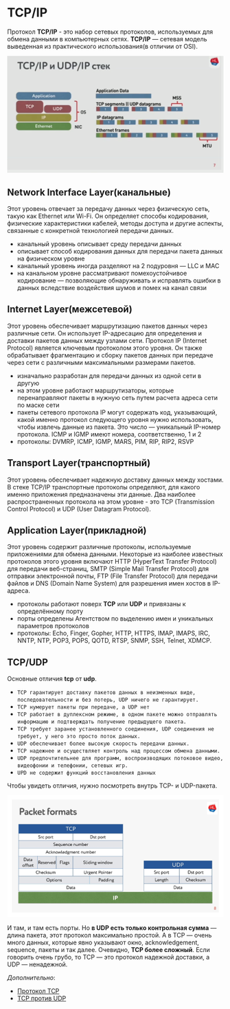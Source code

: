 # TCP/IP

Протокол **TCP/IP** - это набор сетевых протоколов, используемых для обмена данными в компьютерных сетях. **TCP/IP** — сетевая модель выведенная из практического использования(в отличии от OSI). 

![tcp-vs-udp-01](../media/network/tcp-vs-udp.png)

## Network Interface Layer(канальные)

Этот уровень отвечает за передачу данных через физическую сеть, такую как Ethernet или Wi-Fi. Он определяет способы кодирования, физические характеристики кабелей, методы доступа и другие аспекты, связанные с конкретной технологией передачи данных.

- канальный уровень описывает среду передачи данных
- описывает способ кодирования данных для передачи пакета данных на физическом уровне
- канальный уровень иногда разделяют на 2 подуровня — LLC и MAC
- на канальном уровне рассматривают помехоустойчивое кодирование — позволяющие обнаруживать и исправлять ошибки в данных вследствие воздействия шумов и помех на канал связи

## Internet Layer(межсетевой)

Этот уровень обеспечивает маршрутизацию пакетов данных через различные сети. Он использует IP-адресацию для определения и доставки пакетов данных между узлами сети. Протокол IP (Internet Protocol) является ключевым протоколом этого уровня. Он также обрабатывает фрагментацию и сборку пакетов данных при передаче через сети с различными максимальными размерами пакетов.

- изначально разработан для передачи данных из одной сети в другую
- на этом уровне работают маршрутизаторы, которые перенаправляют пакеты в нужную сеть путем расчета адреса сети по маске сети
- пакеты сетевого протокола IP могут содержать код, указывающий, какой именно протокол следующего уровня нужно использовать, чтобы извлечь данные из пакета. Это число — уникальный IP-номер протокола. ICMP и IGMP имеют номера, соответственно, 1 и 2
- протоколы:  DVMRP, ICMP, IGMP, MARS, PIM, RIP, RIP2, RSVP

## Transport Layer(транспортный)

Этот уровень обеспечивает надежную доставку данных между хостами. В стеке TCP/IP транспортные протоколы определяют, для какого именно приложения предназначены эти данные. Два наиболее распространенных протокола на этом уровне - это TCP (Transmission Control Protocol) и UDP (User Datagram Protocol). 

## Application Layer(прикладной)

Этот уровень содержит различные протоколы, используемые приложениями для обмена данными. Некоторые из наиболее известных протоколов этого уровня включают HTTP (HyperText Transfer Protocol) для передачи веб-страниц, SMTP (Simple Mail Transfer Protocol) для отправки электронной почты, FTP (File Transfer Protocol) для передачи файлов и DNS (Domain Name System) для разрешения имен хостов в IP-адреса.

- протоколы работают поверх **TCP** или **UDP** и привязаны к определённому порту
- порты определены Агентством по выделению имен и уникальных параметров протоколов
- протоколы: Echo, Finger, Gopher, HTTP, HTTPS, IMAP, IMAPS, IRC, NNTP, NTP, POP3, POPS, QOTD, RTSP, SNMP, SSH, Telnet, XDMCP.

## TCP/UDP

Основные отличия **tcp** от **udp**.

- `TCP гарантирует доставку пакетов данных в неизменных виде, последовательности и без потерь, UDP ничего не гарантирует.`
- `TCP нумерует пакеты при передаче, а UDP нет`
- `TCP работает в дуплексном режиме, в одном пакете можно отправлять информацию и подтверждать получение предыдущего пакета.`
- `TCP требует заранее установленного соединения, UDP соединения не требует, у него это просто поток данных.`
- `UDP обеспечивает более высокую скорость передачи данных.`
- `TCP надежнее и осуществляет контроль над процессом обмена данными.`
- `UDP предпочтительнее для программ, воспроизводящих потоковое видео, видеофонии и телефонии, сетевых игр.`
- `UPD не содержит функций восстановления данных`

Чтобы увидеть отличия, нужно посмотреть внутрь TCP- и UDP-пакета.

![TCP vs UDP Formats](../media/network/tcp_udp_format.jpeg)

И там, и там есть порты. Но **в UDP есть только контрольная сумма** — длина пакета, этот протокол максимально простой. А
в TCP — очень много данных, которые явно указывают окно, acknowledgement, sequence, пакеты и так далее. Очевидно, **TCP
более сложный**. Если говорить очень грубо, то TCP — это протокол надежной доставки, а UDP — ненадежной.

*Дополнительно*:

- [Протокол TCP](https://networkguru.ru/protokol-transportnogo-urovnia-tcp-chto-nuzhno-znat/)
- [TCP против UDP](https://habr.com/ru/company/oleg-bunin/blog/461829/)

